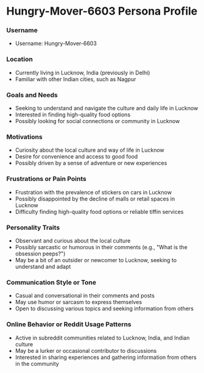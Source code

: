 **Hungry-Mover-6603 Persona Profile**
=====================================

### Username
* Username: Hungry-Mover-6603

### Location
* Currently living in Lucknow, India (previously in Delhi)
* Familiar with other Indian cities, such as Nagpur

### Goals and Needs
* Seeking to understand and navigate the culture and daily life in Lucknow
* Interested in finding high-quality food options
* Possibly looking for social connections or community in Lucknow

### Motivations
* Curiosity about the local culture and way of life in Lucknow
* Desire for convenience and access to good food
* Possibly driven by a sense of adventure or new experiences

### Frustrations or Pain Points
* Frustration with the prevalence of stickers on cars in Lucknow
* Possibly disappointed by the decline of malls or retail spaces in Lucknow
* Difficulty finding high-quality food options or reliable tiffin services

### Personality Traits
* Observant and curious about the local culture
* Possibly sarcastic or humorous in their comments (e.g., "What is the obsession peeps?")
* May be a bit of an outsider or newcomer to Lucknow, seeking to understand and adapt

### Communication Style or Tone
* Casual and conversational in their comments and posts
* May use humor or sarcasm to express themselves
* Open to discussing various topics and seeking information from others

### Online Behavior or Reddit Usage Patterns
* Active in subreddit communities related to Lucknow, India, and Indian culture
* May be a lurker or occasional contributor to discussions
* Interested in sharing experiences and gathering information from others in the community